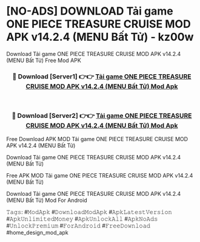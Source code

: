 # [NO-ADS] DOWNLOAD Tải game ONE PIECE TREASURE CRUISE MOD APK v14.2.4 (MENU Bất Tử) - kz00w
Download Tải game ONE PIECE TREASURE CRUISE MOD APK v14.2.4 (MENU Bất Tử) Free Mod APK

<div align="center">
<h3>🔴 Download [Server1] 👉👉 <a href="https://apk-comot.site?title=Tải_game_ONE_PIECE_TREASURE_CRUISE_MOD_APK_v14.2.4_(MENU_Bất_Tử)">Tải game ONE PIECE TREASURE CRUISE MOD APK v14.2.4 (MENU Bất Tử) Mod Apk</a></h3><br>

<h3>🔴 Download [Server2] 👉👉 <a href="https://apk-comot.site?title=Tải_game_ONE_PIECE_TREASURE_CRUISE_MOD_APK_v14.2.4_(MENU_Bất_Tử)">Tải game ONE PIECE TREASURE CRUISE MOD APK v14.2.4 (MENU Bất Tử) Mod Apk</a></h3>
</div>


Free Download APK MOD Tải game ONE PIECE TREASURE CRUISE MOD APK v14.2.4 (MENU Bất Tử)

Download Tải game ONE PIECE TREASURE CRUISE MOD APK v14.2.4 (MENU Bất Tử) 

Free APK MOD Tải game ONE PIECE TREASURE CRUISE MOD APK v14.2.4 (MENU Bất Tử) 

Download Tải game ONE PIECE TREASURE CRUISE MOD APK v14.2.4 (MENU Bất Tử) Mod For Android

𝚃𝚊𝚐𝚜: #𝙼𝚘𝚍𝙰𝚙𝚔 #𝙳𝚘𝚠𝚗𝚕𝚘𝚊𝚍𝙼𝚘𝚍𝙰𝚙𝚔 #𝙰𝚙𝚔𝙻𝚊𝚝𝚎𝚜𝚝𝚅𝚎𝚛𝚜𝚒𝚘𝚗 #𝙰𝚙𝚔𝚄𝚗𝚕𝚒𝚖𝚒𝚝𝚎𝚍𝙼𝚘𝚗𝚎𝚢 #𝙰𝚙𝚔𝚄𝚗𝚕𝚘𝚌𝚔𝙰𝚕𝚕 #𝙰𝚙𝚔𝙽𝚘𝙰𝚍𝚜 #𝚄𝚗𝚕𝚘𝚌𝚔𝙿𝚛𝚎𝚖𝚒𝚞𝚖 #𝙵𝚘𝚛𝙰𝚗𝚍𝚛𝚘𝚒𝚍 #𝙵𝚛𝚎𝚎𝙳𝚘𝚠𝚗𝚕𝚘𝚊𝚍 #home_design_mod_apk